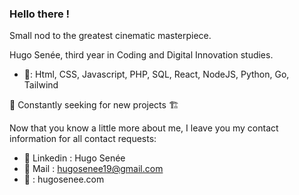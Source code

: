 ### Hello there !
Small nod to the greatest cinematic masterpiece.

Hugo Senée, third year in Coding and Digital Innovation studies.

- 👷: Html, CSS, Javascript, PHP, SQL, React, NodeJS, Python, Go, Tailwind

🧰 Constantly seeking for new projects 🏗️

Now that you know a little more about me, I leave you my contact information for all contact requests:
- :iphone: Linkedin : Hugo Senée
- :speech_balloon: Mail : hugosenee19@gmail.com
- 🎨 : hugosenee.com
  


